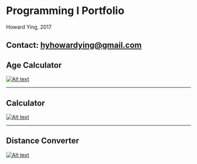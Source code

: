 # Programming I Portfolio
Howard Ying, 2017 

Contact: hyhowardying@gmail.com
---
## Age Calculator
[![Alt text](https://howardying.github.io/Programming1Portfolio/Images/ageCalc.png "Age Calculator")](https://howardying.github.io/Programming1Portfolio/ageCalculator)

---
## Calculator
[![Alt text](https://howardying.github.io/Programming1Portfolio/Images/calculator.png "Calculator")](https://howardying.github.io/Programming1Portfolio/calculator)

---
## Distance Converter
[![Alt text](https://howardying.github.io/Programming1Portfolio/Images/distConvert.png "Distance Converter")](https://howardying.github.io/Programming1Portfolio/distanceConverter)
